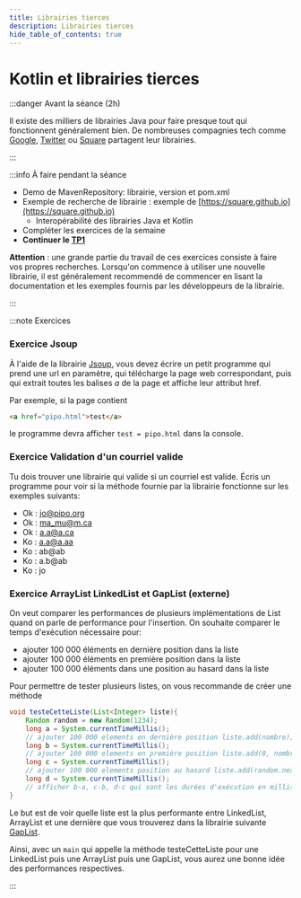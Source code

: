 ```yaml
---
title: Librairies tierces
description: Librairies tierces
hide_table_of_contents: true
---
```


# Kotlin et librairies tierces

<Row>

<Column>

:::danger Avant la séance (2h)

Il existe des milliers de librairies Java pour faire presque tout qui fonctionnent généralement bien. De nombreuses compagnies tech comme [Google](https://github.com/search?q=topic%3Aandroid+org%3Agoogle+fork%3Atrue&type=repositories), [Twitter](https://github.com/Twitter) ou [Square](https://github.com/search?q=topic%3Aandroid+org%3Asquare+fork%3Atrue&type=repositories) partagent leur librairies.

:::

</Column>

<Column>

:::info À faire pendant la séance

- Demo de MavenRepository: librairie, version et pom.xml
- Exemple de recherche de librairie : exemple de [https://square.github.io](https://square.github.io)
  - Interopérabilité des librairies Java et Kotlin
- Compléter les exercices de la semaine
- **Continuer le [TP1](../tp/tp1)**

**Attention** : une grande partie du travail de ces exercices consiste à faire vos propres recherches. Lorsqu'on commence à utiliser une nouvelle librairie, il est généralement recommendé de commencer en lisant la documentation et les exemples fournis par les développeurs de la librairie.

:::

</Column>

</Row>

:::note Exercices

### Exercice Jsoup

À l'aide de la librairie [Jsoup](https://jsoup.org/), vous devez écrire un petit programme qui prend une url en paramètre, qui télécharge la page web correspondant, puis qui extrait toutes les balises *a* de la page et affiche leur attribut href.

Par exemple, si la page contient

```html
<a href="pipo.html">test</a>
```

le programme devra afficher `test = pipo.html` dans la console.

### Exercice Validation d'un courriel valide

Tu dois trouver une librairie qui valide si un courriel est valide. Écris un programme pour voir si la méthode fournie par la librairie fonctionne sur les exemples suivants:

- Ok : jo@pipo.org
- Ok : ma_mu@m.ca
- Ok : a.a@a.ca
- Ko : a.a@a.aa
- Ko : ab@ab
- Ko : a.b@ab
- Ko : jo

### Exercice ArrayList LinkedList et GapList (externe)

On veut comparer les performances de plusieurs implémentations de List quand on parle de performance pour l'insertion.
On souhaite comparer le temps d'exécution nécessaire pour:

- ajouter 100 000 éléments en dernière position dans la liste
- ajouter 100 000 éléments en première position dans la liste
- ajouter 100 000 éléments dans une position au hasard dans la liste

Pour permettre de tester plusieurs listes, on vous recommande de créer une méthode

```java
void testeCetteListe(List<Integer> liste){
    Random random = new Random(1234);
    long a = System.currentTimeMillis();
    // ajouter 100 000 elements en dernière position liste.add(nombre);
    long b = System.currentTimeMillis();
    // ajouter 100 000 elements en première position liste.add(0, nombre);
    long c = System.currentTimeMillis();
    // ajouter 100 000 elements position au hasard liste.add(random.nextInt(liste.size() + 1), nombre);
    long d = System.currentTimeMillis();
    // afficher b-a, c-b, d-c qui sont les durées d'exécution en millisecondes
}
```

Le but est de voir quelle liste est la plus performante entre LinkedList, ArrayList et une dernière que vous trouverez dans la librairie suivante [GapList](http://www.magicwerk.org/page-collections-download.html).

Ainsi, avec un `main` qui appelle la méthode testeCetteListe pour une LinkedList puis une ArrayList puis une GapList, vous aurez une bonne idée des performances respectives.

:::
